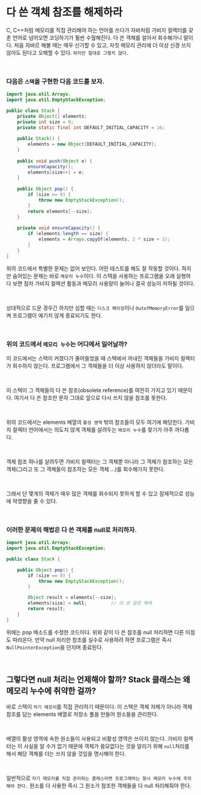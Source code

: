 # 다 쓴 객체 참조를 해제하라

C, C++처럼 메모리를 직접 관리해야 하는 언어를 쓰다가 자바처럼 가비지 컬렉터를 갖춘 언어로 넘어오면 코딩하기가 훨씬 수월해진다. 
다 쓴 객체를 알아서 회수해가니 말이다. 처음 자바르 해볼 때는 매우 신기할 수 있고, 자칫 메모리 관리에 더 이상 신경 쓰지 않아도 된다고 오해할 수 있다.
`하지만 절대로 그렇지 않다.`

<br>

### 다음은 `스택`을 구현한 다음 코드를 보자.

```java
import java.util.Arrays;
import java.util.EmptyStackException;

public class Stack {
    private Object[] elements;
    private int size = 0;
    private static final int DEFAULT_INITIAL_CAPACITY = 16;
    
    public Stack() {
        elements = new Object[DEFAULT_INITIAL_CAPACITY];
    }
    
    public void push(Object e) {
        ensureCapacity();
        elements[size++] = e;
    }
    
    public Object pop() {
        if (size == 0) {
            throw new EmptyStackException();
        }
        return elements[--size];
    }
    
    private void ensureCapacity() {
        if (elements.length == size) {
            elements = Arrays.copyOf(elements, 2 * size + 1);
        }
    }
}
```

위의 코드에서 특별한 문제는 없어 보인다. 어떤 테스트를 해도 잘 작동할 것이다. 하지만 숨어있는 문제는 바로 `메모리 누수`이다. 
이 스택을 사용하는 프로그램을 오래 실행하다 보면 점차 가비지 컬렉션 활동과 메모리 사용량이 늘어나 결국 성능이 저하될 것이다. 

<br>

상대적으로 드문 경우긴 하지만 심할 때는 `디스크 페이징`이나 `OutofMemoryError`를 일으켜 프로그램이 예기치 않게 종료되기도 한다. 

<br>

### 위의 코드에서 `메모리 누수`는 어디에서 일어날까? 

이 코드에서는 스택이 커졌다가 줄어들었을 때 스택에서 꺼내진 객체들을 가비지 컬렉터가 회수하지 않는다. 프로그램에서 그 객체들을 더 이상 사용하지 않더라도 말이다. 

<br>

이 스택이 그 객체들의 다 쓴 참조(obsolete reference)를 여전히 가지고 있기 때문이다. 여기서 다 쓴 참조란 문자 그대로 앞으로 다시 쓰지 않을 참조를 뜻한다. 

<br>

위의 코드에서는 elements 배열의 `활성 영역` 밖의 참조들이 모두 여기에 해당한다. 가비지 컬렉터 언어에서는 의도치 않게 객체를 살려두는 `메모리 누수`를 찾기가 아주 까다롭다. 

<br>

객체 참조 하나를 살려두면 가비지 컬렉터는 그 객체뿐 아니라 그 객체가 참조하는 모든 객체(그리고 또 그 객체들이 참조하는 모든 객체 ...)를 회수해가지 못한다. 

<br>

그래서 단 몇개의 객체가 매우 많은 객체를 회수되지 못하게 할 수 있고 잠재적으로 성능에 악영향을 줄 수 있다. 

<br>

### 이러한 문제의 해법은 다 쓴 객체를 null로 처리하자.  

```java
import java.util.Arrays;
import java.util.EmptyStackException;

public class Stack {

    public Object pop() {
        if (size == 0) {
            throw new EmptyStackException();
        }

        Object result = elements[--size];
        elements[size] = null;         // 다 쓴 참조 해제
        return result;
    }
}
```

위에는 pop 메소드를 수정한 코드이다. 위와 같이 다 쓴 참조를 null 처리하면 다른 이점도 따라온다. 만약 null 처리한 참조를 실수로 사용하려 하면 프로그램은 즉시
`NullPointerException`을 던지며 종료된다. 

<br>

## 그렇다면 null 처리는 언제해야 할까? Stack 클래스는 왜 메모리 누수에 취약한 걸까?

바로 스택이 `자기 메모리`를 직접 관리하기 때문이다. 이 스택은 객체 자체가 아니라 객체 참조를 담는 elements 배열로 저장소 풀을 만들어 원소들을 관리한다. 

<br>

배열의 활성 영역에 속한 원소들이 사용되고 비활성 영역은 쓰이지 않는다. 가비지 컬렉터는 이 사실을 알 수가 없기 때문에 객체가 쓸모없다는 것을 알리기 위해 
`null`처리를 해서 해당 객체를 더는 쓰지 않을 것임을 명시해야 한다. 

<br>

일반적으로 `자기 메모리를 직접 관리하는 클래스라면 프로그래머는 항시 메모리 누수에 주의해야 한다.` 원소를 다 사용한 즉시 그 원소가 참조한 객체들을 다 null 처리해줘야 한다.

